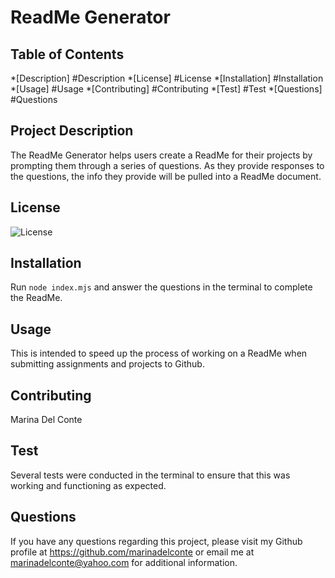 
# ReadMe Generator

## Table of Contents
*[Description] #Description
*[License] #License
*[Installation] #Installation
*[Usage] #Usage
*[Contributing] #Contributing
*[Test] #Test
*[Questions] #Questions

## Project Description
The ReadMe Generator helps users create a ReadMe for their projects by prompting them through a series of questions. As they provide responses to the questions, the info they provide will be pulled into a ReadMe document.

## License
![License](https://img.shields.io/badge/apache-%23D42029.svg?style=for-the-badge&logo=apache&logoColor=white)

## Installation
Run `node index.mjs` and answer the questions in the terminal to complete the ReadMe.

## Usage
This is intended to speed up the process of working on a ReadMe when submitting assignments and projects to Github.

## Contributing
Marina Del Conte

## Test
Several tests were conducted in the terminal to ensure that this was working and functioning as expected.

## Questions
If you have any questions regarding this project, please visit my Github profile at https://github.com/marinadelconte or email me at marinadelconte@yahoo.com for additional information.

